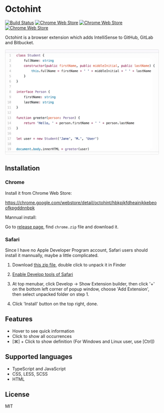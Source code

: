 # Octohint

[![Build Status](https://travis-ci.org/pd4d10/octohint.svg)](https://travis-ci.org/pd4d10/octohint)
[![Chrome Web Store](https://img.shields.io/chrome-web-store/v/hbkpjkfdheainjkkebeoofkpgddnnbpk.svg)](https://chrome.google.com/webstore/detail/octohint/hbkpjkfdheainjkkebeoofkpgddnnbpk)
[![Chrome Web Store](https://img.shields.io/chrome-web-store/d/hbkpjkfdheainjkkebeoofkpgddnnbpk.svg)](https://chrome.google.com/webstore/detail/octohint/hbkpjkfdheainjkkebeoofkpgddnnbpk)
[![Chrome Web Store](https://img.shields.io/chrome-web-store/stars/hbkpjkfdheainjkkebeoofkpgddnnbpk.svg)](https://chrome.google.com/webstore/detail/octohint/hbkpjkfdheainjkkebeoofkpgddnnbpk)

Octohint is a browser extension which adds IntelliSense to GitHub, GitLab and Bitbucket.

<img src="assets/demo.gif" alt="Demo" width="593" />

## Installation

### Chrome

Install it from Chrome Web Store:

https://chrome.google.com/webstore/detail/octohint/hbkpjkfdheainjkkebeoofkpgddnnbpk

Mannual install:

Go to [release page](https://github.com/pd4d10/octohint/releases), find `chrome.zip` file and download it.

### Safari

Since I have no Apple Developer Program account, Safari users should install it mannually, maybe a little complicated.

1. Download [this zip file](https://github.com/pd4d10/octohint/releases/download/v1.3.0/octohint.safariextension.zip), double click to unpack it in Finder

2. [Enable Develop tools of Safari](https://developer.apple.com/library/content/documentation/AppleApplications/Conceptual/Safari_Developer_Guide/GettingStarted/GettingStarted.html)

3. At top menubar, click Develop -> Show Extension builder, then click '+' on the bottom left corner of popup window, choose 'Add Extension', then select unpacked folder on step 1.

4. Click 'Install' button on the top right, done.

## Features

* Hover to see quick information
* Click to show all occurrences
* [⌘] + Click to show definition (For Windows and Linux user, use [Ctrl])

## Supported languages

* TypeScript and JavaScript
* CSS, LESS, SCSS
* HTML

## License

MIT
